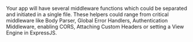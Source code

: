 Your app will have several middleware functions which could be separated and initiated in a single file. These helpers could range from critical middleware like Body Parser, Global Error Handlers, Authentication Middleware, enabling CORS, Attaching Custom Headers or setting a View Engine in ExpressJS.